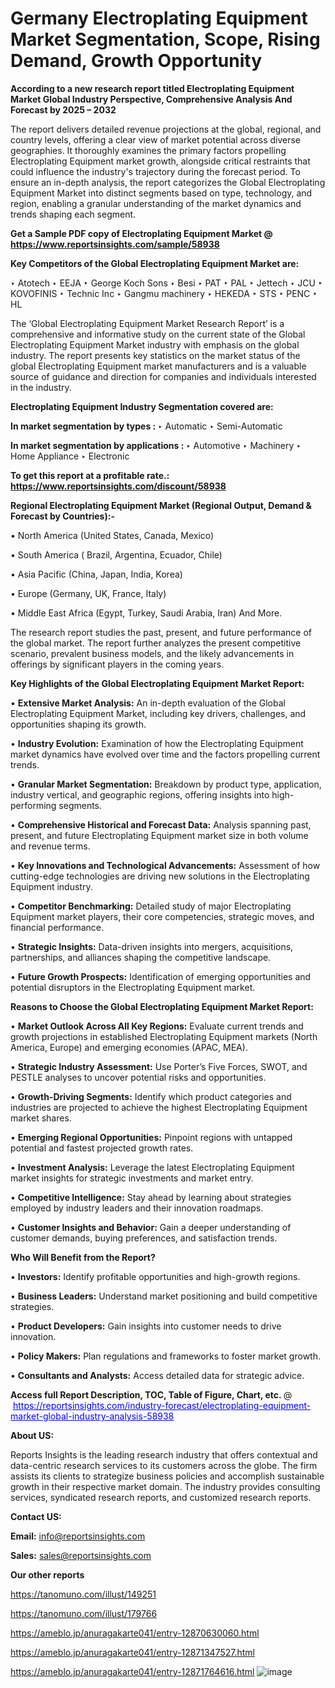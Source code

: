 # Germany Electroplating Equipment Market Segmentation, Scope, Rising Demand, Growth Opportunity 

<strong>According to a new research report titled Electroplating Equipment Market Global Industry Perspective, Comprehensive Analysis And Forecast by 2025 – 2032</strong>

The report delivers detailed revenue projections at the global, regional, and country levels, offering a clear view of market potential across diverse geographies. It thoroughly examines the primary factors propelling Electroplating Equipment market growth, alongside critical restraints that could influence the industry's trajectory during the forecast period. To ensure an in-depth analysis, the report categorizes the Global Electroplating Equipment Market into distinct segments based on type, technology, and region, enabling a granular understanding of the market dynamics and trends shaping each segment.

<strong>Get a Sample PDF copy of Electroplating Equipment Market </strong><strong>@<a href=https://www.reportsinsights.com/sample/58938 style=color:#0000ff;> https://www.reportsinsights.com/sample/58938</a></strong></font>

<strong>Key Competitors of the Global Electroplating Equipment Market are:</strong>

‣ Atotech
‣ EEJA
‣ George Koch Sons
‣ Besi
‣ PAT
‣ PAL
‣ Jettech
‣ JCU
‣ KOVOFINIS
‣ Technic Inc
‣ Gangmu machinery
‣ HEKEDA
‣ STS
‣ PENC
‣ HL

The ‘Global Electroplating Equipment Market Research Report’ is a comprehensive and informative study on the current state of the Global Electroplating Equipment Market industry with emphasis on the global industry. The report presents key statistics on the market status of the global Electroplating Equipment market manufacturers and is a valuable source of guidance and direction for companies and individuals interested in the industry.

<strong>Electroplating Equipment Industry Segmentation covered are:</strong>

<strong>In market segmentation by types : </strong>
‣ Automatic
‣ Semi-Automatic

<strong>In market segmentation by applications : </strong>
‣ Automotive
‣ Machinery
‣ Home Appliance
‣ Electronic

<strong>To get this report at a profitable rate.: <a href=https://www.reportsinsights.com/discount/58938 style=color:#0000ff;>https://www.reportsinsights.com/discount/58938</a></strong></font>

<strong>Regional Electroplating Equipment Market (Regional Output, Demand &amp; Forecast by Countries):-</strong>

• North America (United States, Canada, Mexico)

• South America ( Brazil, Argentina, Ecuador, Chile)

• Asia Pacific (China, Japan, India, Korea)

• Europe (Germany, UK, France, Italy)

• Middle East Africa (Egypt, Turkey, Saudi Arabia, Iran) And More.

The research report studies the past, present, and future performance of the global market. The report further analyzes the present competitive scenario, prevalent business models, and the likely advancements in offerings by significant players in the coming years.

<strong>Key Highlights of the Global Electroplating Equipment Market Report:</strong>

• <strong>Extensive Market Analysis:</strong> An in-depth evaluation of the Global Electroplating Equipment Market, including key drivers, challenges, and opportunities shaping its growth.

• <strong>Industry Evolution:</strong> Examination of how the Electroplating Equipment market dynamics have evolved over time and the factors propelling current trends.

• <strong>Granular Market Segmentation:</strong> Breakdown by product type, application, industry vertical, and geographic regions, offering insights into high-performing segments.

• <strong>Comprehensive Historical and Forecast Data:</strong> Analysis spanning past, present, and future Electroplating Equipment market size in both volume and revenue terms.

• <strong>Key Innovations and Technological Advancements:</strong> Assessment of how cutting-edge technologies are driving new solutions in the Electroplating Equipment industry.

• <strong>Competitor Benchmarking:</strong> Detailed study of major Electroplating Equipment market players, their core competencies, strategic moves, and financial performance.

• <strong>Strategic Insights:</strong> Data-driven insights into mergers, acquisitions, partnerships, and alliances shaping the competitive landscape.

• <strong>Future Growth Prospects:</strong> Identification of emerging opportunities and potential disruptors in the Electroplating Equipment market.

<strong>Reasons to Choose the Global Electroplating Equipment Market Report:</strong>

• <strong>Market Outlook Across All Key Regions:</strong> Evaluate current trends and growth projections in established Electroplating Equipment markets (North America, Europe) and emerging economies (APAC, MEA).

• <strong>Strategic Industry Assessment:</strong> Use Porter’s Five Forces, SWOT, and PESTLE analyses to uncover potential risks and opportunities.

• <strong>Growth-Driving Segments:</strong> Identify which product categories and industries are projected to achieve the highest Electroplating Equipment market shares.

• <strong>Emerging Regional Opportunities:</strong> Pinpoint regions with untapped potential and fastest projected growth rates.

• <strong>Investment Analysis:</strong> Leverage the latest Electroplating Equipment market insights for strategic investments and market entry.

• <strong>Competitive Intelligence:</strong> Stay ahead by learning about strategies employed by industry leaders and their innovation roadmaps.

• <strong>Customer Insights and Behavior:</strong> Gain a deeper understanding of customer demands, buying preferences, and satisfaction trends.

<strong>Who Will Benefit from the Report?</strong>

• <strong>Investors:</strong> Identify profitable opportunities and high-growth regions.

• <strong>Business Leaders:</strong> Understand market positioning and build competitive strategies.

• <strong>Product Developers:</strong> Gain insights into customer needs to drive innovation.

• <strong>Policy Makers:</strong> Plan regulations and frameworks to foster market growth.

• <strong>Consultants and Analysts:</strong> Access detailed data for strategic advice.
</ul>
<strong>Access full Report Description, TOC, Table of Figure, Chart, etc. </strong>@  <a href=https://reportsinsights.com/industry-forecast/electroplating-equipment-market-global-industry-analysis-58938 style=color:#0000ff;>https://reportsinsights.com/industry-forecast/electroplating-equipment-market-global-industry-analysis-58938</a></font>

<strong><strong>About US</strong>:</strong>

Reports Insights is the leading research industry that offers contextual and data-centric research services to its customers across the globe. The firm assists its clients to strategize business policies and accomplish sustainable growth in their respective market domain. The industry provides consulting services, syndicated research reports, and customized research reports.

<strong>Contact US:</strong>

<p class=""""><b>Email:</b> <a href=mailto:info@reportsinsights.com>info@reportsinsights.com</a></p>
<p class=""""><b>Sales:</b> <a href=mailto:sales@reportsinsights.com>sales@reportsinsights.com</a></p>

<strong>Our other reports</strong>

<a href=https://tanomuno.com/illust/149251>https://tanomuno.com/illust/149251</a>

<a href=https://tanomuno.com/illust/179766>https://tanomuno.com/illust/179766</a>

<a href=https://ameblo.jp/anuragakarte041/entry-12870630060.html>https://ameblo.jp/anuragakarte041/entry-12870630060.html</a>

<a href=https://ameblo.jp/anuragakarte041/entry-12871347527.html>https://ameblo.jp/anuragakarte041/entry-12871347527.html</a>

<a href=https://ameblo.jp/anuragakarte041/entry-12871764616.html>https://ameblo.jp/anuragakarte041/entry-12871764616.html</a>
![image](https://github.com/user-attachments/assets/c4a934bb-0b41-4084-8bc8-169850d57360)
